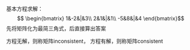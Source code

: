 基本方程求解：
$$
\begin{bmatrix}
1&-2&|&3\\
2&1&|&1\\
-5&8&|&4
\end{bmatrix}$$
先将矩阵化为最简三角式，后直接算出答案

方程无解，则称矩阵inconsistent，
方程有解，则称矩阵consistent